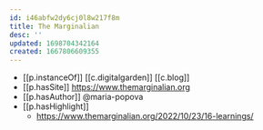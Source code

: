 ```yaml
---
id: i46abfw2dy6cj0l8w217f8m
title: The Marginalian
desc: ''
updated: 1698704342164
created: 1667806609355
---
```


- [[p.instanceOf]] [[c.digitalgarden]] [[c.blog]]
- [[p.hasSite]] https://www.themarginalian.org
- [[p.hasAuthor]] @maria-popova
- [[p.hasHighlight]] 
  - https://www.themarginalian.org/2022/10/23/16-learnings/
